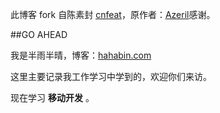 此博客 fork 自陈素封 [cnfeat](http://cnfeat.com)，原作者：[Azeril](http://azeril.me/)感谢。

##GO AHEAD

我是半雨半晴，博客：[hahabin.com](http://hahabin.com)

这里主要记录我工作学习中学到的，欢迎你们来访。

现在学习 **移动开发** 。

